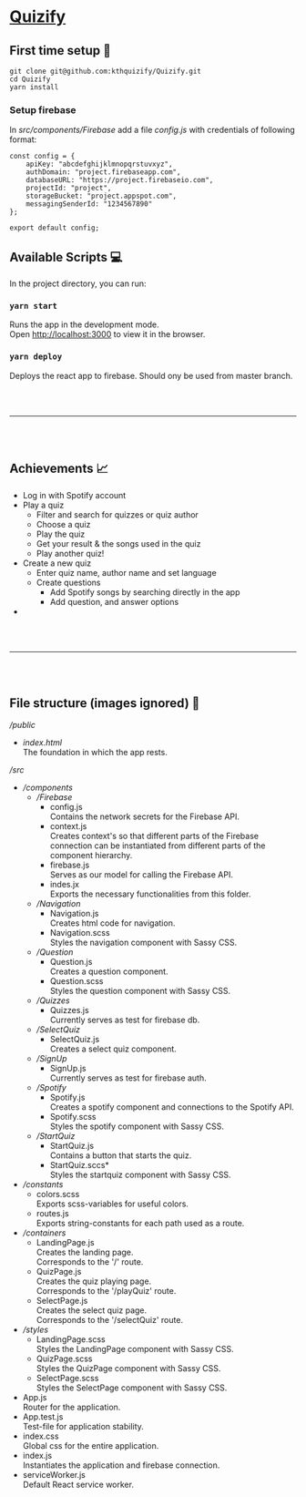 # [Quizify](https://kthquizify.firebaseapp.com)

## First time setup :floppy_disk:
```
git clone git@github.com:kthquizify/Quizify.git
cd Quizify
yarn install
```

### Setup firebase 
In *src/components/Firebase* add a file *config.js* with credentials of following format:
```
const config = {
    apiKey: "abcdefghijklmnopqrstuvxyz",
    authDomain: "project.firebaseapp.com",
    databaseURL: "https://project.firebaseio.com",
    projectId: "project",
    storageBucket: "project.appspot.com",
    messagingSenderId: "1234567890"
};

export default config;
```

## Available Scripts :computer:

In the project directory, you can run:

### `yarn start`

Runs the app in the development mode.<br>
Open [http://localhost:3000](http://localhost:3000) to view it in the browser.

### `yarn deploy`

Deploys the react app to firebase. Should ony be used from master branch.

<br/>
<br/>

---

<br/>
<br/>

## Achievements :chart_with_upwards_trend:

* Log in with Spotify account
* Play a quiz
  * Filter and search for quizzes or quiz author
  * Choose a quiz 
  * Play the quiz
  * Get your result & the songs used in the quiz
  * Play another quiz!
* Create a new quiz
  * Enter quiz name, author name and set language
  * Create questions
    * Add Spotify songs by searching directly in the app
    * Add question, and answer options
* 

<br/>
<br/>

---

<br/>
<br/>

## File structure (images ignored) :open_file_folder:

*/public*
  * *index.html* 
    <br/>
    The foundation in which the app rests.

*/src*
  * */components*
    * */Firebase*
      * config.js
        <br/>
        Contains the network secrets for the Firebase API.
      * context.js
        <br/>
        Creates context's so that different parts of the Firebase connection can be instantiated from different parts of the component hierarchy.
      * firebase.js
        <br/>
        Serves as our model for calling the Firebase API.
      * indes.jx
        <br/>
        Exports the necessary functionalities from this folder.
    * */Navigation*
      * Navigation.js
        <br/>
        Creates html code for navigation.
      * Navigation.scss
        <br/>
        Styles the navigation component with Sassy CSS.
    * */Question*
      * Question.js
        <br/>
        Creates a question component.
      * Question.scss
        <br/>
        Styles the question component with Sassy CSS.
    * */Quizzes*
      * Quizzes.js
        <br/>
        Currently serves as test for firebase db.
    * */SelectQuiz*
      * SelectQuiz.js
        <br/>
        Creates a select quiz component.
    * */SignUp*
      * SignUp.js
        <br/>
        Currently serves as test for firebase auth.
    * */Spotify*
      * Spotify.js
        <br/>
        Creates a spotify component and connections to the Spotify API.
      * Spotify.scss
        <br/>
        Styles the spotify component with Sassy CSS.
    * */StartQuiz*
      * StartQuiz.js
        <br/>
        Contains a button that starts the quiz.
      * StartQuiz.sccs*
        <br/>
        Styles the startquiz component with Sassy CSS.
  * */constants*
    * colors.scss
      <br/>
      Exports scss-variables for useful colors. 
    * routes.js
      <br/>
      Exports string-constants for each path used as a route.
  * */containers*
    * LandingPage.js
      <br/>
      Creates the landing page. <br/>
      Corresponds to the '/' route.
    * QuizPage.js
      <br/>
      Creates the quiz playing page. <br/>
      Corresponds to the '/playQuiz' route.
    * SelectPage.js
      <br/>
      Creates the select quiz page. <br/>
      Corresponds to the '/selectQuiz' route.
  * */styles*
    * LandingPage.scss
      <br/>
      Styles the LandingPage component with Sassy CSS.
    * QuizPage.scss
      <br/>
      Styles the QuizPage component with Sassy CSS.
    * SelectPage.scss
      <br/>
      Styles the SelectPage component with Sassy CSS.
  * App.js
    <br/>
    Router for the application.
  * App.test.js
    <br/>
    Test-file for application stability.
  * index.css
    <br/>
    Global css for the entire application.
  * index.js
    <br/>
    Instantiates the application and firebase connection.
  * serviceWorker.js
    <br/>
    Default React service worker.

